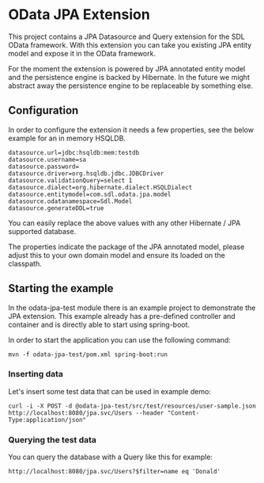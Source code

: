 # OData JPA Extension
This project contains a JPA Datasource and Query extension for the SDL OData framework. With this extension you can take you existing JPA entity model and expose it in the OData framework.

For the moment the extension is powered by JPA annotated entity model and the persistence engine is backed by Hibernate. In the future we might abstract away the persistence engine to be replaceable by something else.

## Configuration
In order to configure the extension it needs a few properties, see the below example for an in memory HSQLDB.
```
datasource.url=jdbc:hsqldb:mem:testdb
datasource.username=sa
datasource.password=
datasource.driver=org.hsqldb.jdbc.JDBCDriver
datasource.validationQuery=select 1
datasource.dialect=org.hibernate.dialect.HSQLDialect
datasource.entitymodel=com.sdl.odata.jpa.model
datasource.odatanamespace=Sdl.Model
datasource.generateDDL=true
```

You can easily replace the above values with any other Hibernate / JPA supported database.

The properties indicate the package of the JPA annotated model, please adjust this to your own domain model and ensure its loaded on the classpath.

## Starting the example
In the odata-jpa-test module there is an example project to demonstrate the JPA extension. This example already has a pre-defined controller and container and is directly able to start using spring-boot.

In order to start the application you can use the following command:
```
mvn -f odata-jpa-test/pom.xml spring-boot:run
```

### Inserting data
Let's insert some test data that can be used in example demo:
```
curl -i -X POST -d @odata-jpa-test/src/test/resources/user-sample.json http://localhost:8080/jpa.svc/Users --header "Content-Type:application/json"
```

### Querying the test data
You can query the database with a Query like this for example:
```
http://localhost:8080/jpa.svc/Users?$filter=name eq 'Donald'
```
